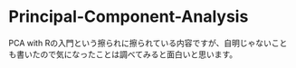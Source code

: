 # Principal-Component-Analysis
PCA with Rの入門という擦られに擦られている内容ですが、自明じゃないことも書いたので気になったことは調べてみると面白いと思います。
